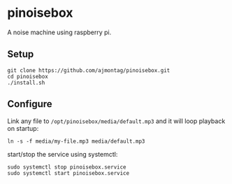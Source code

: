 # pinoisebox
A noise machine using raspberry pi.

## Setup 
```
git clone https://github.com/ajmontag/pinoisebox.git
cd pinoisebox
./install.sh
```

## Configure
Link any file to `/opt/pinoisebox/media/default.mp3` and it will loop playback on startup:
```
ln -s -f media/my-file.mp3 media/default.mp3
```

start/stop the service using systemctl:
```
sudo systemctl stop pinoisebox.service
sudo systemctl start pinoisebox.service
```
